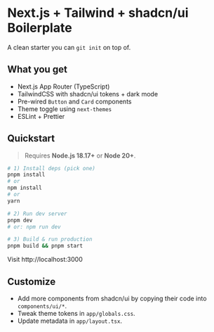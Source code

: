 # Next.js + Tailwind + shadcn/ui Boilerplate

A clean starter you can `git init` on top of.

## What you get
- Next.js App Router (TypeScript)
- TailwindCSS with shadcn/ui tokens + dark mode
- Pre-wired `Button` and `Card` components
- Theme toggle using `next-themes`
- ESLint + Prettier

## Quickstart

> Requires **Node.js 18.17+** or **Node 20+**.

```bash
# 1) Install deps (pick one)
pnpm install
# or
npm install
# or
yarn

# 2) Run dev server
pnpm dev
# or: npm run dev

# 3) Build & run production
pnpm build && pnpm start
```

Visit http://localhost:3000

## Customize
- Add more components from shadcn/ui by copying their code into `components/ui/*`.
- Tweak theme tokens in `app/globals.css`.
- Update metadata in `app/layout.tsx`.
